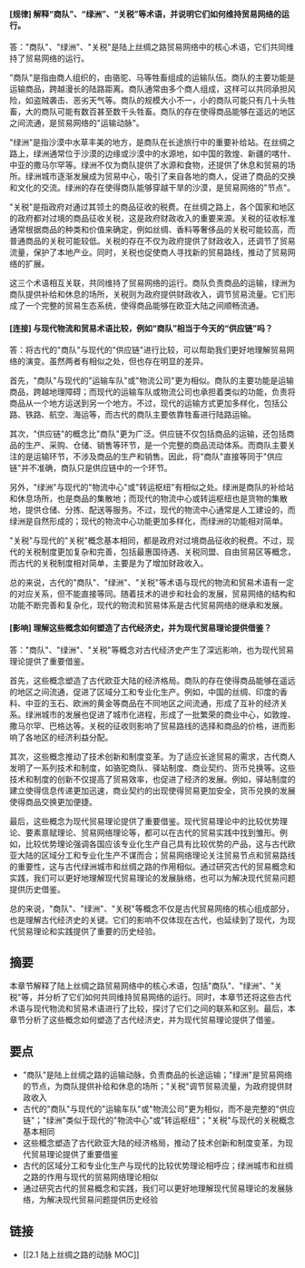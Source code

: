 #### [规律] 解释“商队”、“绿洲”、“关税”等术语，并说明它们如何维持贸易网络的运行。
答："商队"、"绿洲"、"关税"是陆上丝绸之路贸易网络中的核心术语，它们共同维持了贸易网络的运行。

"商队"是指由商人组织的，由骆驼、马等牲畜组成的运输队伍。商队的主要功能是运输商品，跨越漫长的陆路距离。商队通常由多个商人组成，这样可以共同承担风险，如盗贼袭击、恶劣天气等。商队的规模大小不一，小的商队可能只有几十头牲畜，大的商队可能有数百甚至数千头牲畜。商队的存在使得商品能够在遥远的地区之间流通，是贸易网络的"运输动脉"。

"绿洲"是指沙漠中水草丰美的地方，是商队在长途旅行中的重要补给站。在丝绸之路上，绿洲通常位于沙漠的边缘或沙漠中的水源地，如中国的敦煌、新疆的喀什、中亚的撒马尔罕等。绿洲不仅为商队提供了水源和食物，还提供了休息和贸易的场所。绿洲城市逐渐发展成为贸易中心，吸引了来自各地的商人，促进了商品的交换和文化的交流。绿洲的存在使得商队能够穿越干旱的沙漠，是贸易网络的"节点"。

"关税"是指政府对通过其领土的商品征收的税费。在丝绸之路上，各个国家和地区的政府都对过境的商品征收关税，这是政府财政收入的重要来源。关税的征收标准通常根据商品的种类和价值来确定，例如丝绸、香料等奢侈品的关税可能较高，而普通商品的关税可能较低。关税的存在不仅为政府提供了财政收入，还调节了贸易流量，保护了本地产业。同时，关税也促使商人寻找新的贸易路线，推动了贸易网络的扩展。

这三个术语相互关联，共同维持了贸易网络的运行。商队负责商品的运输，绿洲为商队提供补给和休息的场所，关税则为政府提供财政收入，调节贸易流量。它们形成了一个完整的贸易生态系统，使得商品能够在欧亚大陆之间顺畅流通。

#### [连接] 与现代物流和贸易术语比较，例如“商队”相当于今天的“供应链”吗？
答：将古代的"商队"与现代的"供应链"进行比较，可以帮助我们更好地理解贸易网络的演变。虽然两者有相似之处，但也存在明显的差异。

首先，"商队"与现代的"运输车队"或"物流公司"更为相似。商队的主要功能是运输商品，跨越地理障碍；而现代的运输车队或物流公司也承担着类似的功能，负责将商品从一个地方运送到另一个地方。不过，现代的运输方式更加多样化，包括公路、铁路、航空、海运等，而古代的商队主要依靠牲畜进行陆路运输。

其次，"供应链"的概念比"商队"更为广泛。供应链不仅包括商品的运输，还包括商品的生产、采购、仓储、销售等环节，是一个完整的商品流动体系。而商队主要关注的是运输环节，不涉及商品的生产和销售。因此，将"商队"直接等同于"供应链"并不准确，商队只是供应链中的一个环节。

另外，"绿洲"与现代的"物流中心"或"转运枢纽"有相似之处。绿洲是商队的补给站和休息场所，也是商品的集散地；而现代的物流中心或转运枢纽也是货物的集散地，提供仓储、分拣、配送等服务。不过，现代的物流中心通常是人工建设的，而绿洲是自然形成的；现代的物流中心功能更加多样化，而绿洲的功能相对简单。

"关税"与现代的"关税"概念基本相同，都是政府对过境商品征收的税费。不过，现代的关税制度更加复杂和完善，包括最惠国待遇、关税同盟、自由贸易区等概念，而古代的关税制度相对简单，主要是为了增加财政收入。

总的来说，古代的"商队"、"绿洲"、"关税"等术语与现代的物流和贸易术语有一定的对应关系，但不能直接等同。随着技术的进步和社会的发展，贸易网络的结构和功能不断完善和复杂化，现代的物流和贸易体系是古代贸易网络的继承和发展。

#### [影响] 理解这些概念如何塑造了古代经济史，并为现代贸易理论提供借鉴？
答："商队"、"绿洲"、"关税"等概念对古代经济史产生了深远影响，也为现代贸易理论提供了重要借鉴。

首先，这些概念塑造了古代欧亚大陆的经济格局。商队的存在使得商品能够在遥远的地区之间流通，促进了区域分工和专业化生产。例如，中国的丝绸、印度的香料、中亚的玉石、欧洲的黄金等商品在不同地区之间流通，形成了互补的经济关系。绿洲城市的发展也促进了城市化进程，形成了一批繁荣的商业中心，如敦煌、撒马尔罕、巴格达等。关税的征收则影响了贸易路线的选择和商品的价格，进而影响了各地区的经济利益分配。

其次，这些概念推动了技术创新和制度变革。为了适应长途贸易的需求，古代商人发明了一系列技术和制度，如骆驼商队、驿站制度、商业契约、货币兑换等。这些技术和制度的创新不仅提高了贸易效率，也促进了经济的发展。例如，驿站制度的建立使得信息传递更加迅速，商业契约的出现使得贸易更加安全，货币兑换的发展使得商品交换更加便捷。

最后，这些概念为现代贸易理论提供了重要借鉴。现代贸易理论中的比较优势理论、要素禀赋理论、贸易网络理论等，都可以在古代的贸易实践中找到雏形。例如，比较优势理论强调各国应该专业化生产自己具有比较优势的产品，这与古代欧亚大陆的区域分工和专业化生产不谋而合；贸易网络理论关注贸易节点和贸易路线的重要性，这与古代绿洲城市和丝绸之路的作用相似。通过研究古代的贸易概念和实践，我们可以更好地理解现代贸易理论的发展脉络，也可以为解决现代贸易问题提供历史借鉴。

总的来说，"商队"、"绿洲"、"关税"等概念不仅是古代贸易网络的核心组成部分，也是理解古代经济史的关键。它们的影响不仅体现在古代，也延续到了现代，为现代贸易理论和实践提供了重要的历史经验。

## 摘要

本章节解释了陆上丝绸之路贸易网络中的核心术语，包括"商队"、"绿洲"、"关税"等，并分析了它们如何共同维持贸易网络的运行。同时，本章节还将这些古代术语与现代物流和贸易术语进行了比较，探讨了它们之间的联系和区别。最后，本章节分析了这些概念如何塑造了古代经济史，并为现代贸易理论提供了借鉴。

## 要点

- "商队"是陆上丝绸之路的运输动脉，负责商品的长途运输；"绿洲"是贸易网络的节点，为商队提供补给和休息的场所；"关税"调节贸易流量，为政府提供财政收入
- 古代的"商队"与现代的"运输车队"或"物流公司"更为相似，而不是完整的"供应链"；"绿洲"类似于现代的"物流中心"或"转运枢纽"；"关税"与现代的关税概念基本相同
- 这些概念塑造了古代欧亚大陆的经济格局，推动了技术创新和制度变革，为现代贸易理论提供了重要借鉴
- 古代的区域分工和专业化生产与现代的比较优势理论相呼应；绿洲城市和丝绸之路的作用与现代的贸易网络理论相似
- 通过研究古代的贸易概念和实践，我们可以更好地理解现代贸易理论的发展脉络，为解决现代贸易问题提供历史经验

## 链接

- [[2.1 陆上丝绸之路的动脉 MOC]]
